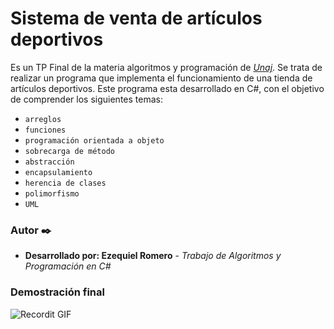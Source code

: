# Sistema de venta de artículos deportivos 

Es un TP Final de la materia algoritmos y programación de _[Unaj](https://www.unaj.edu.ar/)_. Se trata de realizar un programa que implementa el funcionamiento de una tienda de artículos deportivos. Este programa esta desarrollado en C#, con el objetivo de comprender los siguientes temas: 

* `arreglos`
* `funciones`
* `programación orientada a objeto`
* `sobrecarga de método`
* `abstracción`
* `encapsulamiento`
* `herencia de clases`
* `polimorfismo`
* `UML`

### Autor ✒️

* **Desarrollado por: Ezequiel Romero** - *Trabajo de Algoritmos y Programación en C#*
### Demostración final 
![Recordit GIF](http://g.recordit.co/I9Eno3hsXb.gif)




















